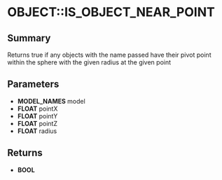 # OBJECT::IS_OBJECT_NEAR_POINT

## Summary
Returns true if any objects with the name passed have their pivot point within the sphere with the given radius at the given point

## Parameters
* **MODEL_NAMES** model
* **FLOAT** pointX
* **FLOAT** pointY
* **FLOAT** pointZ
* **FLOAT** radius

## Returns
* **BOOL**